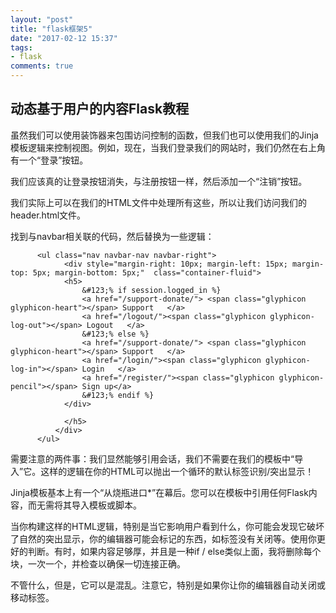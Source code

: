 ```yaml
---
layout: "post"
title: "flask框架5"
date: "2017-02-12 15:37"
tags:
- flask
comments: true
---
```



## 动态基于用户的内容Flask教程


虽然我们可以使用装饰器来包围访问控制的函数，但我们也可以使用我们的Jinja模板逻辑来控制视图。例如，现在，当我们登录我们的网站时，我们仍然在右上角有一个“登录”按钮。

我们应该真的让登录按钮消失，与注册按钮一样，然后添加一个“注销”按钮。

我们实际上可以在我们的HTML文件中处理所有这些，所以让我们访问我们的header.html文件。

找到与navbar相关联的代码，然后替换为一些逻辑：


    	  <ul class="nav navbar-nav navbar-right">
    		    <div style="margin-right: 10px; margin-left: 15px; margin-top: 5px; margin-bottom: 5px;"  class="container-fluid">
    			<h5>
    				&#123;% if session.logged_in %}
    				<a href="/support-donate/"> <span class="glyphicon glyphicon-heart"></span> Support   </a>
    				<a href="/logout/"><span class="glyphicon glyphicon-log-out"></span> Logout   </a>
    				&#123;% else %}
    				<a href="/support-donate/"> <span class="glyphicon glyphicon-heart"></span> Support   </a>
    				<a href="/login/"><span class="glyphicon glyphicon-log-in"></span> Login   </a>
    				<a href="/register/"><span class="glyphicon glyphicon-pencil"></span> Sign up</a>
    				&#123;% endif %}
    			</div>

    			</h5>
    		  </div>
          </ul>


需要注意的两件事：我们显然能够引用会话，我们不需要在我们的模板中“导入”它。这样的逻辑在你的HTML可以抛出一个循环的默认标签识别/突出显示！

Jinja模板基本上有一个“从烧瓶进口*”在幕后。您可以在模板中引用任何Flask内容，而无需将其导入模板或脚本。

当你构建这样的HTML逻辑，特别是当它影响用户看到什么，你可能会发现它破坏了自然的突出显示，你的编辑器可能会标记的东西，如标签没有关闭等。使用你更好的判断。有时，如果内容足够厚，并且是一种if / else类似上面，我将删除每个块，一次一个，并检查以确保一切连接正确。

不管什么，但是，它可以是混乱。注意它，特别是如果你让你的编辑器自动关闭或移动标签。
